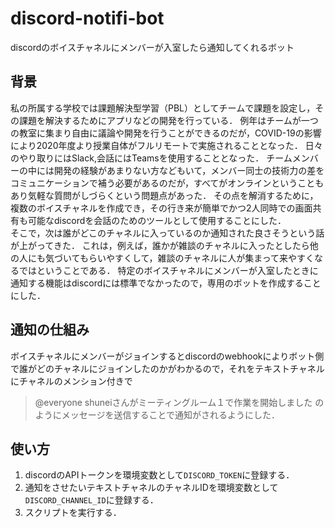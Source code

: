 # discord-notifi-bot
discordのボイスチャネルにメンバーが入室したら通知してくれるボット
## 背景
私の所属する学校では課題解決型学習（PBL）としてチームで課題を設定し，その課題を解決するためにアプリなどの開発を行っている．
例年はチームが一つの教室に集まり自由に議論や開発を行うことができるのだが，COVID-19の影響により2020年度より授業自体がフルリモートで実施されることとなった．
日々のやり取りにはSlack,会話にはTeamsを使用することとなった．
チームメンバーの中には開発の経験があまりない方などもいて，メンバー同士の技術力の差をコミュニケーションで補う必要があるのだが，すべてがオンラインということもあり気軽な質問がしづらくという問題点があった．
その点を解消するために，複数のボイスチャネルを作成でき，その行き来が簡単でかつ2人同時での画面共有も可能なdiscordを会話のためのツールとして使用することにした．  
そこで，次は誰がどこのチャネルに入っているのか通知された良さそうという話が上がってきた．
これは，例えば，誰かが雑談のチャネルに入ったとしたら他の人にも気づいてもらいやすくして，雑談のチャネルに人が集まって来やすくなるではということである．
特定のボイスチャネルにメンバーが入室したときに通知する機能はdiscordには標準でなかったので，専用のボットを作成することにした．
## 通知の仕組み
ボイスチャネルにメンバーがジョインするとdiscordのwebhookによりボット側で誰がどのチャネルにジョインしたのかがわかるので，それをテキストチャネルにチャネルのメンション付きで
> @everyone shuneiさんがミーティングルーム１で作業を開始しました
のようにメッセージを送信することで通知がされるようにした．
## 使い方
1. discordのAPIトークンを環境変数として`DISCORD_TOKEN`に登録する．
1. 通知をさせたいテキストチャネルのチャネルIDを環境変数として`DISCORD_CHANNEL_ID`に登録する．
1. スクリプトを実行する．
